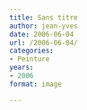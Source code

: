 ```yaml
---
title: Sans titre
author: jean-yves
date: 2006-06-04
url: /2006-06-04/
categories:
- Peinture
years:
- 2006
format: image

---
```


